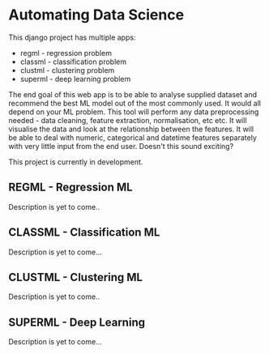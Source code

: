 # Automating Data Science

This django project has multiple apps:

* regml - regression problem
* classml - classification problem
* clustml - clustering problem
* superml - deep learning problem

The end goal of this web app is to be able to analyse supplied dataset and recommend the best ML model out of the most commonly used. It would all depend on your ML problem.
This tool will perform any data preprocessing needed - data cleaning, feature extraction, normalisation, etc etc. It will visualise the data and look at the relationship between the features. It will be able to deal with numeric, categorical and datetime features separately with very little input from the end user.
Doesn't this sound exciting?

This project is currently in development.

## REGML - Regression ML

Description is yet to come..

## CLASSML - Classification ML

Description is yet to come...

## CLUSTML - Clustering ML

Description is yet to come..

## SUPERML - Deep Learning

Description is yet to come...